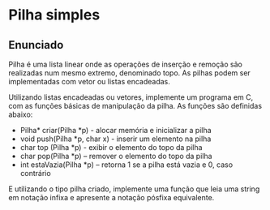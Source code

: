 
# Pilha simples

## Enunciado

Pilha é uma lista linear onde as operações de inserção e remoção são realizadas num mesmo extremo, denominado topo. As pilhas
podem ser implementadas com vetor ou listas encadeadas.

Utilizando listas encadeadas ou vetores, implemente um programa em C, com as funções básicas de manipulação da pilha. As funções são definidas abaixo:

- Pilha* criar(Pilha *p) - alocar memória e inicializar a pilha
- void push(Pilha *p, char x) - inserir um elemento na pilha
- char top (Pilha *p) - exibir o elemento do topo da pilha
- char pop(Pilha *p) – remover o elemento do topo da pilha
- int estaVazia(Pilha *p) – retorna 1 se a pilha está vazia e 0, caso contrário 

E utilizando o tipo pilha criado, implemente uma função que leia uma string em notação infixa e apresente a notação pósfixa equivalente. 

